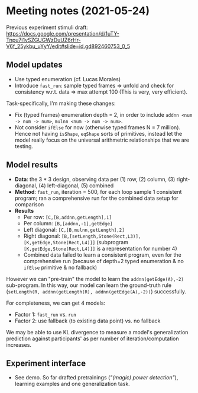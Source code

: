 
# Meeting notes (2021-05-24)

Previous experiment stimuli draft: https://docs.google.com/presentation/d/1uTY-Tnpu7i1vSZGUGWzDuUZ6rHr-V6f_25ykbu_uYyY/edit#slide=id.gd892460753_0_5

## Model updates

- Use typed enumeration (cf. Lucas Morales)
- Introduce `fast_run`: sample typed frames => unfold and check for consistency w.r.t. data => max attempt 100 (This is very, very efficient).

Task-specifically, I'm making these changes:

- Fix (typed frames) enumeration depth = 2, in order to include `addnn <num -> num -> num>`, `mulnn <num -> num -> num>`.
- Not consider `ifElse` for now (otherwise typed frames N = 7 million). Hence not having `isShape`, `eqShape` sorts of primitives, instead let the model really focus on the universal arithmetric relationships that we are testing.


## Model results

- **Data**: the 3 * 3 design, observing data per (1) row, (2) column, (3) right-diagonal, (4) left-diagonal, (5) combined
- **Method**: `fast_run`, iteration = 500, for each loop sample 1 consistent program; ran a comprehensive run for the combined data setup for comparison
- **Results**
  - Per row: `[C,[B,addnn,getLength],1]`
  - Per column: `[B,[addnn,-1],getEdge]`
  - Left diagonal: `[C,[B,mulnn,getLength],2]`
  - Right diagonal: `[B,[setLength,Stone(Rect,L3)],[K,getEdge,Stone(Rect,L4)]]` (subprogram `[K,getEdge,Stone(Rect,L4)]]` is a representation for number 4)
  - Combined data failed to learn a consistent program, even for the comprehensive run (because of depth=2 typed enumeration & no `ifElse` primitive & no fallback)

However we can "pre-train" the model to learn the `addnn(getEdge(A),-2)` sub-program. In this way, our model can learn the ground-truth rule (`setLength(R, addnn(getLength(R), addnn(getEdge(A),-2))`) successfully.

For completeness, we can get 4 models:

- Factor 1: `fast_run` vs. `run`
- Factor 2: use fallback (to existing data point) vs. no fallback

We may be able to use KL divergence to measure a model's generalization prediction against participants' as per number of iteration/computation increases.

## Experiment interface

- See demo. So far drafted pretrainings (_"(magic) power detection"_), learning examples and one generalization task.


